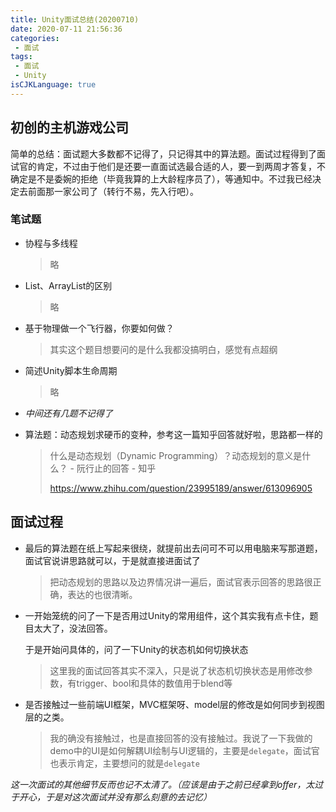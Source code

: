 ```yaml
---
title: Unity面试总结(20200710)
date: 2020-07-11 21:56:36
categories:
 - 面试
tags:
 - 面试
 - Unity
isCJKLanguage: true
---
```


## 初创的主机游戏公司

简单的总结：面试题大多数都不记得了，只记得其中的算法题。面试过程得到了面试官的肯定，不过由于他们是还要一直面试选最合适的人，要一到两周才答复，不确定是不是委婉的拒绝（毕竟我算的上大龄程序员了），等通知中。不过我已经决定去前面那一家公司了（转行不易，先入行吧）。

### 笔试题

- 协程与多线程

  > 略

- List、ArrayList的区别

  > 略

- 基于物理做一个飞行器，你要如何做？

  > 其实这个题目想要问的是什么我都没搞明白，感觉有点超纲
  
- 简述Unity脚本生命周期

  > 略

- *中间还有几题不记得了*


- 算法题：动态规划求硬币的变种，参考这一篇知乎回答就好啦，思路都一样的
  > 什么是动态规划（Dynamic Programming）？动态规划的意义是什么？ - 阮行止的回答 - 知乎
  >
  > https://www.zhihu.com/question/23995189/answer/613096905



## 面试过程

- 最后的算法题在纸上写起来很绕，就提前出去问可不可以用电脑来写那道题，面试官说讲思路就可以，于是就直接进面试了

  > 把动态规划的思路以及边界情况讲一遍后，面试官表示回答的思路很正确，表达的也很清晰。

- 一开始笼统的问了一下是否用过Unity的常用组件，这个其实我有点卡住，题目太大了，没法回答。

  于是开始问具体的，问了一下Unity的状态机如何切换状态

  > 这里我的面试回答其实不深入，只是说了状态机切换状态是用修改参数，有trigger、bool和具体的数值用于blend等

- 是否接触过一些前端UI框架，MVC框架呀、model层的修改是如何同步到视图层的之类。

  > 我的确没有接触过，也是直接回答的没有接触过。我说了一下我做的demo中的UI是如何解耦UI绘制与UI逻辑的，主要是`delegate`，面试官也表示肯定，主要想问的就是`delegate`

*这一次面试的其他细节反而也记不太清了。（应该是由于之前已经拿到offer，太过于开心，于是对这次面试并没有那么刻意的去记忆）*